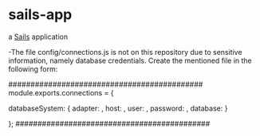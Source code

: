 # sails-app

a [Sails](http://sailsjs.org) application




-The file config/connections.js is not on this repository due to sensitive information, namely database credentials. Create the mentioned file in the following form:

############################################
module.exports.connections = {

  databaseSystem: {
    adapter: <node module>,
    host: <machine IP address>,
    user: <username>,
    password: <password>,
    database: <database name>
  }

};
############################################
